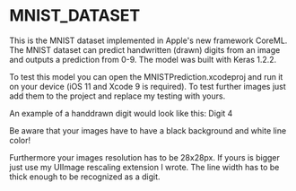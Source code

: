 # MNIST_DATASET

This is the MNIST dataset implemented in Apple's new framework CoreML. The MNIST dataset can predict handwritten (drawn) digits from an image and outputs a prediction from 0-9. The model was built with Keras 1.2.2.

To test this model you can open the MNISTPrediction.xcodeproj and run it on your device (iOS 11 and Xcode 9 is required). To test further images just add them to the project and replace my testing with yours.

An example of a handdrawn digit would look like this: Digit 4

Be aware that your images have to have a black background and white line color!

Furthermore your images resolution has to be 28x28px. If yours is bigger just use my UIImage rescaling extension I wrote. The line width has to be thick enough to be recognized as a digit.
